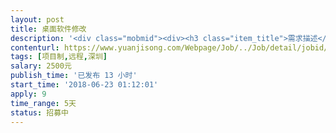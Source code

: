 ```yaml
---                
layout: post       
title: 桌面软件修改           
description: '<div class="mobmid"><div><h3 class="item_title">需求描述</h3><p>01.涉及到的软件：01.visual studio   02.DevExpress  03.access （即MDB数据）不联网的；<br/>02.要求做过相关桌面软件的；新手不要试；搞不定的；<br/>03.具体的线上沟通；</p></div><!--info end--></div>'     
contenturl: https://www.yuanjisong.com/Webpage/Job/../Job/detail/jobid/101610      
tags: [项目制,远程,深圳]            
salary: 2500元          
publish_time: '已发布 13 小时'         
start_time: '2018-06-23 01:12:01'           
apply: 9                   
time_range: 5天              
status: 招募中                  
---                 
```

